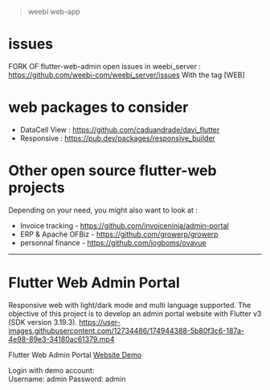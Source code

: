 > weebi web-app

# issues
FORK OF flutter-web-admin
open issues in weebi_server : https://github.com/weebi-com/weebi_server/issues
With the tag [WEB]

# web packages to consider

- DataCell View : https://github.com/caduandrade/davi_flutter
- Responsive : https://pub.dev/packages/responsive_builder

# Other open source flutter-web projects 

Depending on your need, you might also want to look at : 

- Invoice tracking - https://github.com/invoiceninja/admin-portal
- ERP & Apache OFBiz - https://github.com/growerp/growerp
- personnal finance - https://github.com/jogboms/ovavue

****

# Flutter Web Admin Portal

Responsive web with light/dark mode and multi language supported. The objective of this project is to develop an admin portal website with Flutter v3 (SDK version 3.19.3).
https://user-images.githubusercontent.com/12734486/174944388-5b80f3c6-187a-4e98-89e3-34180ac61379.mp4

Flutter Web Admin Portal [Website Demo](https://kcflutterwebadmin.surge.sh)

Login with demo account:\
Username: admin
Password: admin

